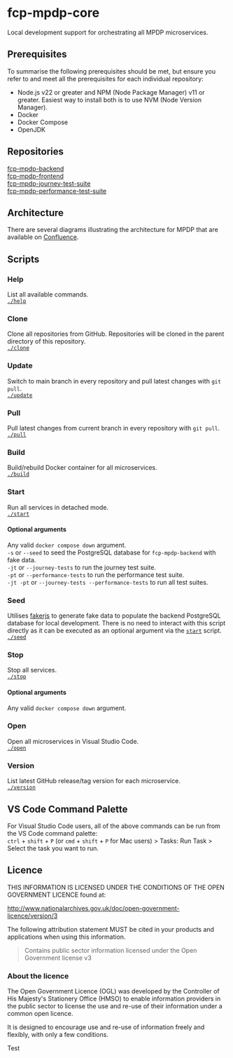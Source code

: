 # fcp-mpdp-core

Local development support for orchestrating all MPDP microservices.

## Prerequisites

To summarise the following prerequisites should be met, but ensure you refer to and meet all the prerequisites for each individual repository:  
- Node.js v22 or greater and NPM (Node Package Manager) v11 or greater. Easiest way to install both is to use NVM (Node Version Manager).  
- Docker
- Docker Compose  
- OpenJDK

## Repositories

[fcp-mpdp-backend](https://github.com/DEFRA/fcp-mpdp-backend)  
[fcp-mpdp-frontend](https://github.com/DEFRA/fcp-mpdp-frontend)  
[fcp-mpdp-journey-test-suite](https://github.com/DEFRA/fcp-mpdp-journey-test-suite)  
[fcp-mpdp-performance-test-suite](https://github.com/DEFRA/fcp-mpdp-performance-test-suite)

## Architecture

There are several diagrams illustrating the architecture for MPDP that are available on [Confluence](https://eaflood.atlassian.net/wiki/spaces/MAKING/pages/5746229435/Architecture).

## Scripts

### Help

List all available commands.  
[`./help`](./help)

### Clone

Clone all repositories from GitHub. Repositories will be cloned in the parent directory of this repository.  
[`./clone`](./clone)

### Update

Switch to main branch in every repository and pull latest changes with `git pull`.  
[`./update`](./update)

### Pull

Pull latest changes from current branch in every repository with `git pull`.  
[`./pull`](./pull)

### Build

Build/rebuild Docker container for all microservices.  
[`./build`](./build)

### Start

Run all services in detached mode.  
[`./start`](./start)

#### Optional arguments 

Any valid `docker compose down` argument.  
`-s` or `--seed` to seed the PostgreSQL database for `fcp-mpdp-backend` with fake data.  
`-jt` or `--journey-tests` to run the journey test suite.  
`-pt` or `--performance-tests` to run the performance test suite.  
`-jt -pt` or `--journey-tests --performance-tests` to run all test suites.

### Seed

Utilises [fakerjs](https://fakerjs.dev) to generate fake data to populate the backend PostgreSQL database for local development. There is no need to interact with this script directly as it can be executed as an optional argument via the [`start`](#start) script.  
[`./seed`](./seed)

### Stop

Stop all services.  
[`./stop`](./stop)

#### Optional arguments

Any valid `docker compose down` argument.

### Open

Open all microservices in Visual Studio Code.  
[`./open`](./open)

### Version

List latest GitHub release/tag version for each microservice.  
[`./version`](./version)

## VS Code Command Palette

For Visual Studio Code users, all of the above commands can be run from the VS Code command palette:  
`ctrl` + `shift` + `P` (or `cmd` + `shift` + `P` for Mac users) > Tasks: Run Task > Select the task you want to run.

## Licence

THIS INFORMATION IS LICENSED UNDER THE CONDITIONS OF THE OPEN GOVERNMENT LICENCE found at:

<http://www.nationalarchives.gov.uk/doc/open-government-licence/version/3>

The following attribution statement MUST be cited in your products and applications when using this information.

> Contains public sector information licensed under the Open Government license v3

### About the licence

The Open Government Licence (OGL) was developed by the Controller of His Majesty's Stationery Office (HMSO) to enable information providers in the public sector to license the use and re-use of their information under a common open licence.

It is designed to encourage use and re-use of information freely and flexibly, with only a few conditions.

Test